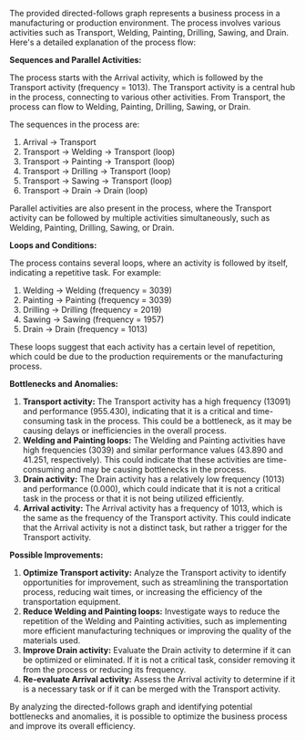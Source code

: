 The provided directed-follows graph represents a business process in a manufacturing or production environment. The process involves various activities such as Transport, Welding, Painting, Drilling, Sawing, and Drain. Here's a detailed explanation of the process flow:

**Sequences and Parallel Activities:**

The process starts with the Arrival activity, which is followed by the Transport activity (frequency = 1013). The Transport activity is a central hub in the process, connecting to various other activities. From Transport, the process can flow to Welding, Painting, Drilling, Sawing, or Drain.

The sequences in the process are:

1. Arrival -> Transport
2. Transport -> Welding -> Transport (loop)
3. Transport -> Painting -> Transport (loop)
4. Transport -> Drilling -> Transport (loop)
5. Transport -> Sawing -> Transport (loop)
6. Transport -> Drain -> Drain (loop)

Parallel activities are also present in the process, where the Transport activity can be followed by multiple activities simultaneously, such as Welding, Painting, Drilling, Sawing, or Drain.

**Loops and Conditions:**

The process contains several loops, where an activity is followed by itself, indicating a repetitive task. For example:

1. Welding -> Welding (frequency = 3039)
2. Painting -> Painting (frequency = 3039)
3. Drilling -> Drilling (frequency = 2019)
4. Sawing -> Sawing (frequency = 1957)
5. Drain -> Drain (frequency = 1013)

These loops suggest that each activity has a certain level of repetition, which could be due to the production requirements or the manufacturing process.

**Bottlenecks and Anomalies:**

1. **Transport activity:** The Transport activity has a high frequency (13091) and performance (955.430), indicating that it is a critical and time-consuming task in the process. This could be a bottleneck, as it may be causing delays or inefficiencies in the overall process.
2. **Welding and Painting loops:** The Welding and Painting activities have high frequencies (3039) and similar performance values (43.890 and 41.251, respectively). This could indicate that these activities are time-consuming and may be causing bottlenecks in the process.
3. **Drain activity:** The Drain activity has a relatively low frequency (1013) and performance (0.000), which could indicate that it is not a critical task in the process or that it is not being utilized efficiently.
4. **Arrival activity:** The Arrival activity has a frequency of 1013, which is the same as the frequency of the Transport activity. This could indicate that the Arrival activity is not a distinct task, but rather a trigger for the Transport activity.

**Possible Improvements:**

1. **Optimize Transport activity:** Analyze the Transport activity to identify opportunities for improvement, such as streamlining the transportation process, reducing wait times, or increasing the efficiency of the transportation equipment.
2. **Reduce Welding and Painting loops:** Investigate ways to reduce the repetition of the Welding and Painting activities, such as implementing more efficient manufacturing techniques or improving the quality of the materials used.
3. **Improve Drain activity:** Evaluate the Drain activity to determine if it can be optimized or eliminated. If it is not a critical task, consider removing it from the process or reducing its frequency.
4. **Re-evaluate Arrival activity:** Assess the Arrival activity to determine if it is a necessary task or if it can be merged with the Transport activity.

By analyzing the directed-follows graph and identifying potential bottlenecks and anomalies, it is possible to optimize the business process and improve its overall efficiency.